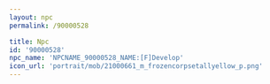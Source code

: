 ```yaml
---
layout: npc
permalink: /90000528

title: Npc
id: '90000528'
npc_name: 'NPCNAME_90000528_NAME:[F]Develop'
icon_url: 'portrait/mob/21000661_m_frozencorpsetallyellow_p.png'
---
```

